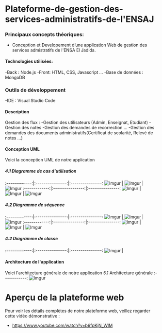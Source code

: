# Plateforme-de-gestion-des-services-administratifs-de-l'ENSAJ
### Principaux concepts théoriques: 
-   Conception et Developement d’une application Web de gestion des services admistratifs de l'ENSA El Jadida.


#### Technologies utilisées:
-Back : Node.js
-Front: HTML, CSS, Javascript ...
-Base de données : MongoDB

### Outils de développement
-IDE : Visual Studio Code

#### Description

Gestion des flux :
-Gestion des utilisateurs (Admin, Enseignat, Etudiant)
-Gestion des notes
-Gestion des demandes de recorrection ...
-Gestion des demandes des documents administratifs(Certificat de scolarité, Relevé de notes ...)


#### Conception UML

Voici la conception UML de notre application
##### *4.1* Diagramme de cas d'utilisation  
:-------------:|:----------------:|:----------------:
![Imgur](https://imgur.com/KaoLMww.jpg)  |  ![Imgur](https://imgur.com/1f142Wd.jpg)  |  ![Imgur](https://imgur.com/1f142Wd.jpg) 
:-------------:|:----------------:|:----------------:
![Imgur](https://imgur.com/KaoLMww.jpg)  |  ![Imgur](https://imgur.com/1f142Wd.jpg)  |  ![Imgur](https://imgur.com/1f142Wd.jpg) 

##### *4.2* Diagramme de séquence 
:-------------:|:----------------:|:----------------:
![Imgur](https://imgur.com/KaoLMww.jpg)  |  ![Imgur](https://imgur.com/1f142Wd.jpg)  |  ![Imgur](https://imgur.com/1f142Wd.jpg) 
:-------------:|:----------------:|:----------------:
![Imgur](https://imgur.com/KaoLMww.jpg)  |  ![Imgur](https://imgur.com/1f142Wd.jpg)  |  ![Imgur](https://imgur.com/1f142Wd.jpg) 

##### *4.2* Diagramme de classe  
:-------------:|:----------------:|:----------------:
![Imgur](https://imgur.com/KaoLMww.jpg)  |

#### Architecture de l'application

Voici l'architecture générale de notre application
*5.1* Architecture générale
:------------:
![Imgur](https://imgur.com/EltgZQR.jpg) 


# Aperçu de la plateforme web
  Pour voir les détails complètes de notre plateforme web, veillez regarder cette vidéo démonstrative :
- https://www.youtube.com/watch?v=b9fpKjN_WlM
